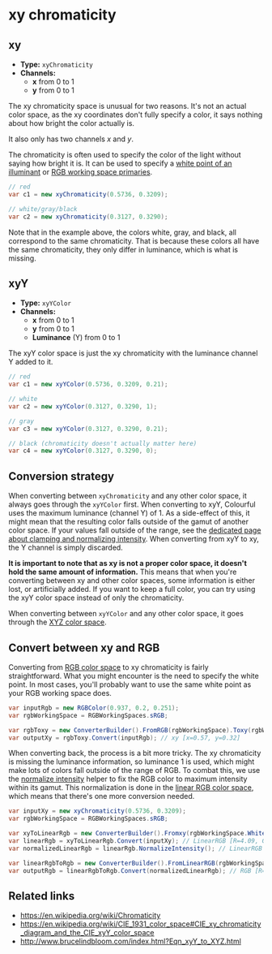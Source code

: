 # xy chromaticity

## xy

- **Type:** `xyChromaticity`
- **Channels:**
  - **x** from 0 to 1
  - **y** from 0 to 1

The xy chromaticity space is unusual for two reasons. It's not an actual color space, as the xy coordinates don't fully specify a color, it says nothing about how bright the color actually is.

It also only has two channels *x* and *y*.

The chromaticity is often used to specify the color of the light without saying how bright it is. It can be used to specify a [white point of an illuminant](topic-illuminants.md) or [RGB working space primaries](spaces-rgb.md).

```csharp
// red
var c1 = new xyChromaticity(0.5736, 0.3209);

// white/gray/black
var c2 = new xyChromaticity(0.3127, 0.3290);
```

Note that in the example above, the colors white, gray, and black, all correspond to the same chromaticity. That is because these colors all have the same chromaticity, they only differ in luminance, which is what is missing.


## xyY

- **Type:** `xyYColor`
- **Channels:**
  - **x** from 0 to 1
  - **y** from 0 to 1
  - **Luminance** (Y) from 0 to 1

The xyY color space is just the xy chromaticity with the luminance channel Y added to it.

```csharp
// red
var c1 = new xyYColor(0.5736, 0.3209, 0.21);

// white
var c2 = new xyYColor(0.3127, 0.3290, 1);

// gray
var c3 = new xyYColor(0.3127, 0.3290, 0.21);

// black (chromaticity doesn't actually matter here)
var c4 = new xyYColor(0.3127, 0.3290, 0);
```


## Conversion strategy

When converting between `xyChromaticity` and any other color space, it always goes through the `xyYColor` first. When converting to xyY, Colourful uses the maximum luminance (channel Y) of 1. As a side-effect of this, it might mean that the resulting color falls outside of the gamut of another color space. If your values fall outside of the range, see the [dedicated page about clamping and normalizing intensity](topic-clamp.md). When converting from xyY to xy, the Y channel is simply discarded.

**It is important to note that as xy is not a proper color space, it doesn't hold the same amount of information.** This means that when you're converting between xy and other color spaces, some information is either lost, or artificially added. If you want to keep a full color, you can try using the xyY color space instead of only the chromaticity.

When converting between `xyYColor` and any other color space, it goes through the [XYZ color space](spaces-xyz.md).


## Convert between xy and RGB

Converting from [RGB color space](spaces-rgb.md) to xy chromaticity is fairly straightforward. What you might encounter is the need to specify the white point. In most cases, you'll probably want to use the same white point as your RGB working space does.

```csharp
var inputRgb = new RGBColor(0.937, 0.2, 0.251);
var rgbWorkingSpace = RGBWorkingSpaces.sRGB;

var rgbToxy = new ConverterBuilder().FromRGB(rgbWorkingSpace).Toxy(rgbWorkingSpace.WhitePoint).Build();
var outputXy = rgbToxy.Convert(inputRgb); // xy [x=0.57, y=0.32]
```

When converting back, the process is a bit more tricky. The xy chromaticity is missing the luminance information, so luminance 1 is used, which might make lots of colors fall outside of the range of RGB. To combat this, we use the [normalize intensity](topic-clamp.md) helper to fix the RGB color to maximum intensity within its gamut. This normalization is done in the [linear RGB color space](spaces-rgb.md), which means that there's one more conversion needed.

```csharp
var inputXy = new xyChromaticity(0.5736, 0.3209);
var rgbWorkingSpace = RGBWorkingSpaces.sRGB;

var xyToLinearRgb = new ConverterBuilder().Fromxy(rgbWorkingSpace.WhitePoint).ToLinearRGB(rgbWorkingSpace).Build();
var linearRgb = xyToLinearRgb.Convert(inputXy); // LinearRGB [R=4.09, G=0.16, B=0.24]
var normalizedLinearRgb = linearRgb.NormalizeIntensity(); // LinearRGB [R=1, G=0.04, B=0.06]

var linearRgbToRgb = new ConverterBuilder().FromLinearRGB(rgbWorkingSpace).ToRGB(rgbWorkingSpace).Build();
var outputRgb = linearRgbToRgb.Convert(normalizedLinearRgb); // RGB [R=1, G=0.22, B=0.27]
```


## Related links

- https://en.wikipedia.org/wiki/Chromaticity
- https://en.wikipedia.org/wiki/CIE_1931_color_space#CIE_xy_chromaticity_diagram_and_the_CIE_xyY_color_space
- http://www.brucelindbloom.com/index.html?Eqn_xyY_to_XYZ.html
